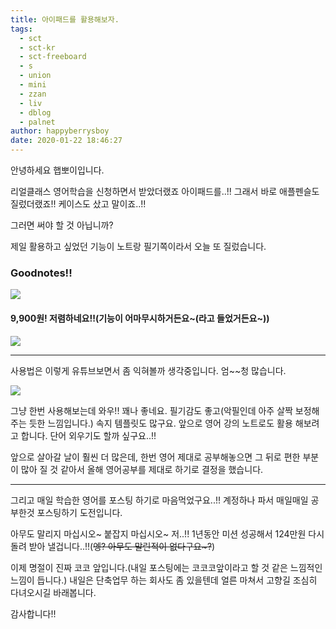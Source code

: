 ```yaml
---
title: 아이패드를 활용해보자.
tags:
  - sct
  - sct-kr
  - sct-freeboard
  - s
  - union
  - mini
  - zzan
  - liv
  - dblog
  - palnet
author: happyberrysboy
date: 2020-01-22 18:46:27
---
```


안녕하세요 햅뽀이입니다. 

리얼클래스 영어학습을 신청하면서 받았더랬죠 아이패드를..!!
그래서 바로 애플펜슬도 질렀더랬죠!! 케이스도 샀고 말이죠..!!

그러면 써야 할 것 아닙니까?

제일 활용하고 싶었던 기능이 노트랑 필기쪽이라서 오늘 또 질렀습니다.

### Goodnotes!!
![](https://cdn.steemitimages.com/DQmYADdMN34HVq6EnL4FbHNm5vgWgPzXrfkxbgRtxzD4S9E/image.png)

#### 9,900원! 저렴하네요!!(기능이 어마무시하거든요~(라고 들었거든요~))
![](https://cdn.steemitimages.com/DQmV4uVhPbGtvVjgzcbpiKoa1b17GaWRf65FGd51vtUZdd2/image.png)

___
사용법은 이렇게 유튜브보면서 좀 익혀볼까 생각중입니다. 엄~~청 많습니다.

![](https://cdn.steemitimages.com/DQmd9aw756pSFVumt5qnZRx2YBC5wBSLuu9rMyhresh4fzi/image.png)

그냥 한번 사용해보는데 와우!! 꽤나 좋네요. 필기감도 좋고(악필인데 아주 살짝 보정해주는 듯한 느낌입니다.) 속지 템플릿도 많구요. 앞으로 영어 강의 노트로도 활용 해보려고 합니다. 단어 외우기도 할까 싶구요..!!

앞으로 살아갈 날이 훨씬 더 많은데, 한번 영어 제대로 공부해놓으면 그 뒤로 편한 부분이 많아 질 것 같아서 올해 영어공부를 제대로 하기로 결정을 했습니다.

___

그리고 매일 학습한 영어를 포스팅 하기로 마음먹었구요..!! 계정하나 파서 매일매일 공부한것 포스팅하기 도전입니다.

아무도 말리지 마십시오~ 붙잡지 마십시오~ 저..!! 1년동안 미션 성공해서 124만원 다시 돌려 받아 낼겁니다..!!(~~엥? 아무도 말린적이 없다구요~?~~)

이제 명절이 진짜 코코 앞입니다.(내일 포스팅에는 코코코앞이라고 할 것 같은 느낌적인 느낌이 듭니다.) 내일은 단축업무 하는 회사도 좀 있을텐데 얼른 마쳐서 고향길 조심히 다녀오시길 바래봅니다.

감사합니다!!
